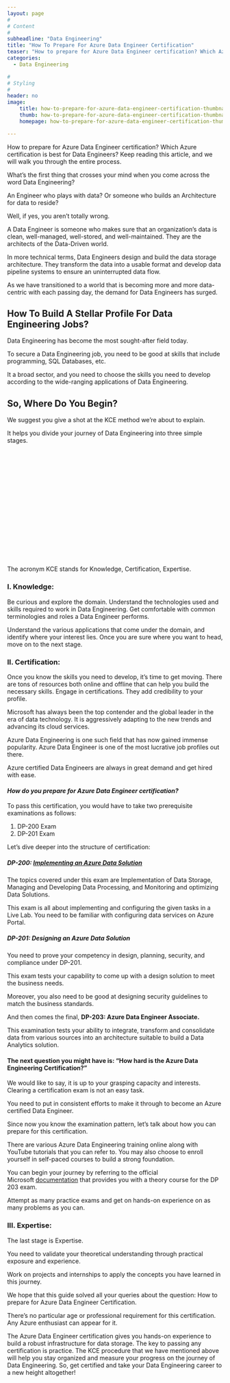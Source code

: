 ```yaml
---
layout: page
#
# Content
#
subheadline: "Data Engineering"
title: "How To Prepare For Azure Data Engineer Certification"
teaser: "How to prepare for Azure Data Engineer certification? Which Azure certification is best for Data Engineers? Keep reading this article, and we will walk you through the entire process.What’s the first thing that crosses your mind when you come acr"
categories:
  - Data Engineering

#
# Styling
#
header: no
image:
    title: how-to-prepare-for-azure-data-engineer-certification-thumbnail.jpg
    thumb: how-to-prepare-for-azure-data-engineer-certification-thumbnail.jpg
    homepage: how-to-prepare-for-azure-data-engineer-certification-thumbnail.jpg

---
```


How to prepare for Azure Data Engineer certification? Which Azure certification is best for Data Engineers? Keep reading this article, and we will walk you through the entire process.


What’s the first thing that crosses your mind when you come across the word Data Engineering?


An Engineer who plays with data? Or someone who builds an Architecture for data to reside?


Well, if yes, you aren’t totally wrong.


A Data Engineer is someone who makes sure that an organization’s data is clean, well-managed, well-stored, and well-maintained. They are the architects of the Data-Driven world.


In more technical terms, Data Engineers design and build the data storage architecture. They transform the data into a usable format and develop data pipeline systems to ensure an uninterrupted data flow. 


As we have transitioned to a world that is becoming more and more data-centric with each passing day, the demand for Data Engineers has surged.


How To Build A Stellar Profile For Data Engineering Jobs?
---------------------------------------------------------


Data Engineering has become the most sought-after field today.


To secure a Data Engineering job, you need to be good at skills that include programming, SQL Databases, etc.


It a broad sector, and you need to choose the skills you need to develop according to the wide-ranging applications of Data Engineering.


**So, Where Do You Begin?**
---------------------------


We suggest you give a shot at the KCE method we’re about to explain.


It helps you divide your journey of Data Engineering into three simple stages.


![KCE Framework](data:image/svg+xml,%3Csvg%20xmlns='http://www.w3.org/2000/svg'%20viewBox='0%200%201024%20547'%3E%3C/svg%3E)
The acronym KCE stands for Knowledge, Certification, Expertise.


### I. **Knowledge:**


Be curious and explore the domain. Understand the technologies used and skills required to work in Data Engineering. Get comfortable with common terminologies and roles a Data Engineer performs.


Understand the various applications that come under the domain, and identify where your interest lies. Once you are sure where you want to head, move on to the next stage.


### II. **Certification:**


Once you know the skills you need to develop, it’s time to get moving. There are tons of resources both online and offline that can help you build the necessary skills. Engage in certifications. They add credibility to your profile. 


Microsoft has always been the top contender and the global leader in the era of data technology. It is aggressively adapting to the new trends and advancing its cloud services.


Azure Data Engineering is one such field that has now gained immense popularity. Azure Data Engineer is one of the most lucrative job profiles out there.


Azure certified Data Engineers are always in great demand and get hired with ease.


#### ***How do you prepare for Azure Data Engineer certification?***


To pass this certification, you would have to take two prerequisite examinations as follows:


1. DP-200 Exam
2. DP-201 Exam


Let’s dive deeper into the structure of certification:


##### **DP-200:** [**Implementing an Azure Data Solution**](https://intellipaat.com/blog/dp-200-certification-exam-preparation-guide/)


The topics covered under this exam are Implementation of Data Storage, Managing and Developing Data Processing, and Monitoring and optimizing Data Solutions. 


This exam is all about implementing and configuring the given tasks in a Live Lab. You need to be familiar with configuring data services on Azure Portal.


##### **DP-201: Designing an Azure Data Solution**


You need to prove your competency in design, planning, security, and compliance under DP-201.


This exam tests your capability to come up with a design solution to meet the business needs.


Moreover, you also need to be good at designing security guidelines to match the business standards.


And then comes the final, **DP-203: Azure Data Engineer Associate.**


This examination tests your ability to integrate, transform and consolidate data from various sources into an architecture suitable to build a Data Analytics solution.


#### **The next question you might have is: “How hard is the Azure Data Engineering Certification?”**


We would like to say, it is up to your grasping capacity and interests. Clearing a certification exam is not an easy task.


You need to put in consistent efforts to make it through to become an Azure certified Data Engineer.


Since now you know the examination pattern, let’s talk about how you can prepare for this certification. 


There are various Azure Data Engineering training online along with YouTube tutorials that you can refer to. You may also choose to enroll yourself in self-paced courses to build a strong foundation. 


You can begin your journey by referring to the official Microsoft [documentation](https://docs.microsoft.com/en-us/users/23110622/collections/1ngybp2dnk1n8z?WT.mc_id=Azure_BoM-wwl) that provides you with a theory course for the DP 203 exam.


Attempt as many practice exams and get on hands-on experience on as many problems as you can. 


### III. **Expertise:**


The last stage is Expertise.


You need to validate your theoretical understanding through practical exposure and experience.


Work on projects and internships to apply the concepts you have learned in this journey.


We hope that this guide solved all your queries about the question: How to prepare for Azure Data Engineer Certification.


There’s no particular age or professional requirement for this certification. Any Azure enthusiast can appear for it.


The Azure Data Engineer certification gives you hands-on experience to build a robust infrastructure for data storage. The key to passing any certification is practice. The KCE procedure that we have mentioned above will help you stay organized and measure your progress on the journey of Data Engineering. So, get certified and take your Data Engineering career to a new height altogether!


